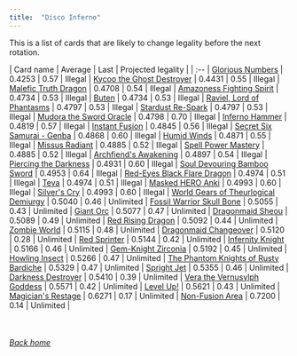 ```yaml
---
title:  "Disco Inferno"
---
```


This is a list of cards that are likely to change legality before the next rotation.

| Card name | Average | Last | Projected legality |
| :-- |
[Glorious Numbers](https://db.ygoprodeck.com/card/?search=Glorious%20Numbers) | 0.4253 | 0.57 | Illegal |
[Kycoo the Ghost Destroyer](https://db.ygoprodeck.com/card/?search=Kycoo%20the%20Ghost%20Destroyer) | 0.4431 | 0.55 | Illegal |
[Malefic Truth Dragon](https://db.ygoprodeck.com/card/?search=Malefic%20Truth%20Dragon) | 0.4708 | 0.54 | Illegal |
[Amazoness Fighting Spirit](https://db.ygoprodeck.com/card/?search=Amazoness%20Fighting%20Spirit) | 0.4734 | 0.53 | Illegal |
[Buten](https://db.ygoprodeck.com/card/?search=Buten) | 0.4734 | 0.53 | Illegal |
[Raviel, Lord of Phantasms](https://db.ygoprodeck.com/card/?search=Raviel,%20Lord%20of%20Phantasms) | 0.4797 | 0.53 | Illegal |
[Stardust Re-Spark](https://db.ygoprodeck.com/card/?search=Stardust%20Re-Spark) | 0.4797 | 0.53 | Illegal |
[Mudora the Sword Oracle](https://db.ygoprodeck.com/card/?search=Mudora%20the%20Sword%20Oracle) | 0.4798 | 0.70 | Illegal |
[Inferno Hammer](https://db.ygoprodeck.com/card/?search=Inferno%20Hammer) | 0.4819 | 0.57 | Illegal |
[Instant Fusion](https://db.ygoprodeck.com/card/?search=Instant%20Fusion) | 0.4845 | 0.56 | Illegal |
[Secret Six Samurai - Genba](https://db.ygoprodeck.com/card/?search=Secret%20Six%20Samurai%20-%20Genba) | 0.4868 | 0.60 | Illegal |
[Humid Winds](https://db.ygoprodeck.com/card/?search=Humid%20Winds) | 0.4871 | 0.55 | Illegal |
[Missus Radiant](https://db.ygoprodeck.com/card/?search=Missus%20Radiant) | 0.4885 | 0.52 | Illegal |
[Spell Power Mastery](https://db.ygoprodeck.com/card/?search=Spell%20Power%20Mastery) | 0.4885 | 0.52 | Illegal |
[Archfiend's Awakening](https://db.ygoprodeck.com/card/?search=Archfiend's%20Awakening) | 0.4897 | 0.54 | Illegal |
[Piercing the Darkness](https://db.ygoprodeck.com/card/?search=Piercing%20the%20Darkness) | 0.4931 | 0.60 | Illegal |
[Soul Devouring Bamboo Sword](https://db.ygoprodeck.com/card/?search=Soul%20Devouring%20Bamboo%20Sword) | 0.4953 | 0.64 | Illegal |
[Red-Eyes Black Flare Dragon](https://db.ygoprodeck.com/card/?search=Red-Eyes%20Black%20Flare%20Dragon) | 0.4974 | 0.51 | Illegal |
[Teva](https://db.ygoprodeck.com/card/?search=Teva) | 0.4974 | 0.51 | Illegal |
[Masked HERO Anki](https://db.ygoprodeck.com/card/?search=Masked%20HERO%20Anki) | 0.4993 | 0.60 | Illegal |
[Silver's Cry](https://db.ygoprodeck.com/card/?search=Silver's%20Cry) | 0.4993 | 0.60 | Illegal |
[World Gears of Theurlogical Demiurgy](https://db.ygoprodeck.com/card/?search=World%20Gears%20of%20Theurlogical%20Demiurgy) | 0.5040 | 0.46 | Unlimited |
[Fossil Warrior Skull Bone](https://db.ygoprodeck.com/card/?search=Fossil%20Warrior%20Skull%20Bone) | 0.5055 | 0.43 | Unlimited |
[Giant Orc](https://db.ygoprodeck.com/card/?search=Giant%20Orc) | 0.5077 | 0.47 | Unlimited |
[Dragonmaid Sheou](https://db.ygoprodeck.com/card/?search=Dragonmaid%20Sheou) | 0.5089 | 0.49 | Unlimited |
[Red Rising Dragon](https://db.ygoprodeck.com/card/?search=Red%20Rising%20Dragon) | 0.5092 | 0.44 | Unlimited |
[Zombie World](https://db.ygoprodeck.com/card/?search=Zombie%20World) | 0.5115 | 0.48 | Unlimited |
[Dragonmaid Changeover](https://db.ygoprodeck.com/card/?search=Dragonmaid%20Changeover) | 0.5120 | 0.28 | Unlimited |
[Red Sprinter](https://db.ygoprodeck.com/card/?search=Red%20Sprinter) | 0.5144 | 0.42 | Unlimited |
[Infernity Knight](https://db.ygoprodeck.com/card/?search=Infernity%20Knight) | 0.5166 | 0.46 | Unlimited |
[Gem-Knight Zirconia](https://db.ygoprodeck.com/card/?search=Gem-Knight%20Zirconia) | 0.5192 | 0.45 | Unlimited |
[Howling Insect](https://db.ygoprodeck.com/card/?search=Howling%20Insect) | 0.5266 | 0.47 | Unlimited |
[The Phantom Knights of Rusty Bardiche](https://db.ygoprodeck.com/card/?search=The%20Phantom%20Knights%20of%20Rusty%20Bardiche) | 0.5329 | 0.47 | Unlimited |
[Spright Jet](https://db.ygoprodeck.com/card/?search=Spright%20Jet) | 0.5355 | 0.46 | Unlimited |
[Darkness Destroyer](https://db.ygoprodeck.com/card/?search=Darkness%20Destroyer) | 0.5410 | 0.39 | Unlimited |
[Vera the Vernusylph Goddess](https://db.ygoprodeck.com/card/?search=Vera%20the%20Vernusylph%20Goddess) | 0.5571 | 0.42 | Unlimited |
[Level Up!](https://db.ygoprodeck.com/card/?search=Level%20Up!) | 0.5621 | 0.43 | Unlimited |
[Magician's Restage](https://db.ygoprodeck.com/card/?search=Magician's%20Restage) | 0.6271 | 0.17 | Unlimited |
[Non-Fusion Area](https://db.ygoprodeck.com/card/?search=Non-Fusion%20Area) | 0.7200 | 0.14 | Unlimited |

<br>

###### [Back home](index)
